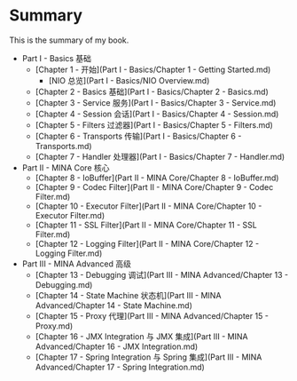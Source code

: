 # Summary

This is the summary of my book.

* Part I - Basics 基础
	* [Chapter 1 - 开始](Part I - Basics/Chapter 1 - Getting Started.md)
		* [NIO 总览](Part I - Basics/NIO Overview.md)
 	* [Chapter 2 - Basics 基础](Part I - Basics/Chapter 2 - Basics.md)
 	* [Chapter 3 - Service 服务](Part I - Basics/Chapter 3 - Service.md)
 	* [Chapter 4 - Session 会话](Part I - Basics/Chapter 4 - Session.md)
 	* [Chapter 5 - Filters 过滤器](Part I - Basics/Chapter 5 - Filters.md)
 	* [Chapter 6 - Transports 传输](Part I - Basics/Chapter 6 - Transports.md)
 	* [Chapter 7 - Handler 处理器](Part I - Basics/Chapter 7 - Handler.md)
* Part II - MINA Core 核心
	* [Chapter 8 - IoBuffer](Part II - MINA Core/Chapter 8 - IoBuffer.md) 
	* [Chapter 9 - Codec Filter](Part II - MINA Core/Chapter 9 - Codec Filter.md) 
	* [Chapter 10 - Executor Filter](Part II - MINA Core/Chapter 10 - Executor Filter.md) 
	* [Chapter 11 - SSL Filter](Part II - MINA Core/Chapter 11 - SSL Filter.md) 
	* [Chapter 12 - Logging Filter](Part II - MINA Core/Chapter 12 - Logging Filter.md) 
* Part III - MINA Advanced 高级
	* [Chapter 13 - Debugging 调试](Part III - MINA Advanced/Chapter 13 - Debugging.md) 
	* [Chapter 14 - State Machine 状态机](Part III - MINA Advanced/Chapter 14 - State Machine.md) 
	* [Chapter 15 - Proxy 代理](Part III - MINA Advanced/Chapter 15 - Proxy.md) 
	* [Chapter 16 - JMX Integration 与 JMX 集成](Part III - MINA Advanced/Chapter 16 - JMX Integration.md) 
	* [Chapter 17 - Spring Integration 与 Spring 集成](Part III - MINA Advanced/Chapter 17 - Spring Integration.md) 
